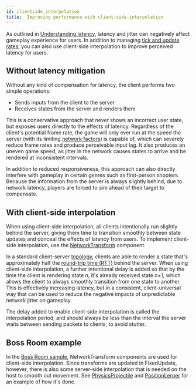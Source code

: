 ```yaml
---
id: clientside_interpolation
title:  Improving performance with client-side interpolation
---
```


As outlined in [Understanding latency](lagandpacketloss.md), latency and jitter can negatively affect gameplay experience for users. In addition to managing [tick and update rates](tick-and-update-rates.md), you can also use client-side interpolation to improve perceived latency for users.

## Without latency mitigation

Without any kind of compensation for latency, the client performs two simple operations:

* Sends inputs from the client to the server
* Receives states from the server and renders them

This is a conservative approach that never shows an incorrect user state, but exposes users directly to the effects of latency. Regardless of the client's potential frame rate, the game will only ever run at the speed the server (with its limiting [network factors](lagandpacketloss.md#network-latency)) is capable of, which can severely reduce frame rates and produce perceivable input lag. It also produces an uneven game speed, as jitter in the network causes states to arrive and be rendered at inconsistent intervals.

In addition to reduced responsiveness, this approach can also directly interfere with gameplay in certain genres such as first-person shooters. Because the information from the server is always slightly behind, due to network latency, players are forced to aim ahead of their target to compensate.

## With client-side interpolation

When using client-side interpolation, all clients intentionally run slightly behind the server, giving them time to transition smoothly between state updates and conceal the effects of latency from users. To implement client-side interpolation, use the [NetworkTransform](../components/networktransform.md) component.

In a standard client-server [topology](../terms-concepts/network-topologies.md), clients are able to render a state that's approximately half the [round-trip time (RTT)](lagandpacketloss.md#round-trip-time-and-pings) behind the server. When using client-side interpolation, a further intentional delay is added so that by the time the client is rendering state _n_, it's already received state _n+1_, which allows the client to always smoothly transition from one state to another. This is effectively increasing latency, but in a consistent, client-universal way that can be used to reduce the negative impacts of unpredictable network jitter on gameplay.

The delay added to enable client-side interpolation is called the interpolation period, and should always be less than the interval the server waits between sending packets to clients, to avoid stutter.

## Boss Room example

In the [Boss Room sample](https://github.com/Unity-Technologies/com.unity.multiplayer.samples.coop/), NetworkTransform components are used for client-side interpolation. Since transforms are updated in FixedUpdate, however, there is also some server-side interpolation that is needed on the host to smooth out movement. See [PhysicsProjectile](https://github.com/Unity-Technologies/com.unity.multiplayer.samples.coop/blob/v2.2.0/Assets/Scripts/Gameplay/GameplayObjects/Projectiles/PhysicsProjectile.cs) and [PositionLerper](https://github.com/Unity-Technologies/com.unity.multiplayer.samples.coop/blob/v2.2.0/Assets/Scripts/Utils/PositionLerper.cs) for an example of how it's done.
